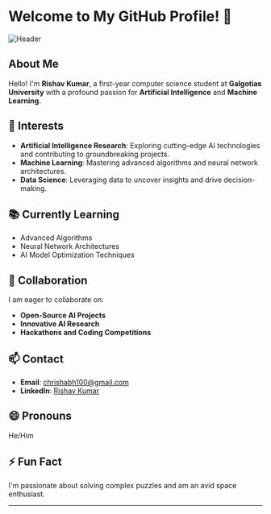 # Welcome to My GitHub Profile! 🌟

![Header](https://your-image-url.com/header.png)

## About Me
Hello! I'm **Rishav Kumar**, a first-year computer science student at **Galgotias University** with a profound passion for **Artificial Intelligence** and **Machine Learning**.

## 🌟 Interests
- **Artificial Intelligence Research**: Exploring cutting-edge AI technologies and contributing to groundbreaking projects.
- **Machine Learning**: Mastering advanced algorithms and neural network architectures.
- **Data Science**: Leveraging data to uncover insights and drive decision-making.

## 📚 Currently Learning
- Advanced Algorithms
- Neural Network Architectures
- AI Model Optimization Techniques

## 🤝 Collaboration
I am eager to collaborate on:
- **Open-Source AI Projects**
- **Innovative AI Research**
- **Hackathons and Coding Competitions**

## 📫 Contact
- **Email**: [chrishabh100@gmail.com](mailto:chrishabh100@gmail.com)
- **LinkedIn**: [Rishav Kumar](www.linkedin.com/in/rishav-kumar-983a5b273)

## 😄 Pronouns
He/Him

## ⚡ Fun Fact
I'm passionate about solving complex puzzles and am an avid space enthusiast.

---

